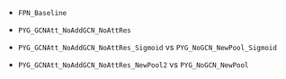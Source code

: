 ## 

* `FPN_Baseline`


* `PYG_GCNAtt_NoAddGCN_NoAttRes`


* `PYG_GCNAtt_NoAddGCN_NoAttRes_Sigmoid` vs `PYG_NoGCN_NewPool_Sigmoid`


* `PYG_GCNAtt_NoAddGCN_NoAttRes_NewPool2` vs `PYG_NoGCN_NewPool`

